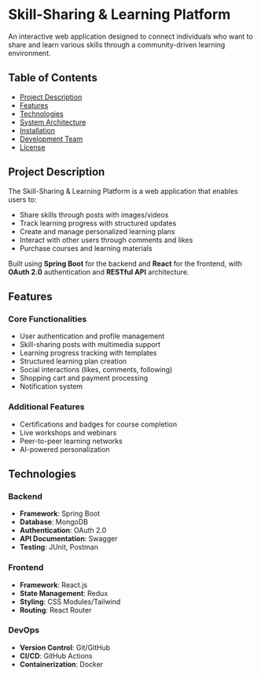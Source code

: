 # Skill-Sharing & Learning Platform

An interactive web application designed to connect individuals who want to share and learn various skills through a community-driven learning environment.

## Table of Contents
- [Project Description](#project-description)
- [Features](#features)
- [Technologies](#technologies)
- [System Architecture](#system-architecture)
- [Installation](#installation)
- [Development Team](#development-team)
- [License](#license)

## Project Description

The Skill-Sharing & Learning Platform is a web application that enables users to:
- Share skills through posts with images/videos
- Track learning progress with structured updates
- Create and manage personalized learning plans
- Interact with other users through comments and likes
- Purchase courses and learning materials

Built using **Spring Boot** for the backend and **React** for the frontend, with **OAuth 2.0** authentication and **RESTful API** architecture.

## Features

### Core Functionalities
- User authentication and profile management
- Skill-sharing posts with multimedia support
- Learning progress tracking with templates
- Structured learning plan creation
- Social interactions (likes, comments, following)
- Shopping cart and payment processing
- Notification system

### Additional Features
- Certifications and badges for course completion
- Live workshops and webinars
- Peer-to-peer learning networks
- AI-powered personalization

## Technologies

### Backend
- **Framework**: Spring Boot
- **Database**: MongoDB
- **Authentication**: OAuth 2.0
- **API Documentation**: Swagger
- **Testing**: JUnit, Postman

### Frontend
- **Framework**: React.js
- **State Management**: Redux
- **Styling**: CSS Modules/Tailwind
- **Routing**: React Router

### DevOps
- **Version Control**: Git/GitHub
- **CI/CD**: GitHub Actions
- **Containerization**: Docker

